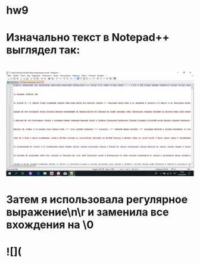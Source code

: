 # hw9
# Изначально текст в Notepad++ выглядел так:
# ![](https://github.com/alexasunnymood/hw9/blob/master/Повесть%20временных%20лет.PNG)
# Затем я использовала регулярное выражение\n\r и заменила все вхождения на \0
# ![](
